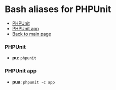 # Bash aliases for PHPUnit #

- [PHPUnit](#phpunit)
- [PHPUnit app](#phpunit-app)
- [Back to main page](../../README.md)

### PHPUnit ###
- **pu**: `phpunit`

### PHPUnit app ###
- **pua**: `phpunit -c app`

